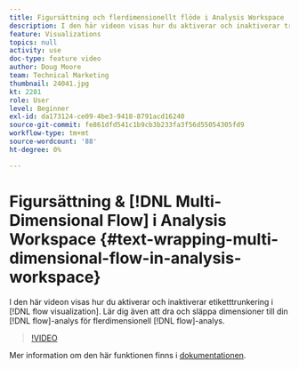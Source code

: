 ```yaml
---
title: Figursättning och flerdimensionellt flöde i Analysis Workspace
description: I den här videon visas hur du aktiverar och inaktiverar trunkering av etiketter i flödesvisualiseringen. Lär dig också dra och släppa dimensioner i flödet för flerdimensionell flödesanalys.
feature: Visualizations
topics: null
activity: use
doc-type: feature video
author: Doug Moore
team: Technical Marketing
thumbnail: 24041.jpg
kt: 2281
role: User
level: Beginner
exl-id: da173124-ce09-4be3-9418-8791acd16240
source-git-commit: fe861dfd541c1b9cb3b233fa3f56d55054305fd9
workflow-type: tm+mt
source-wordcount: '88'
ht-degree: 0%

---
```


# Figursättning &amp; [!DNL Multi-Dimensional Flow] i Analysis Workspace {#text-wrapping-multi-dimensional-flow-in-analysis-workspace}

I den här videon visas hur du aktiverar och inaktiverar etiketttrunkering i [!DNL flow visualization]. Lär dig även att dra och släppa dimensioner till din [!DNL flow]-analys för flerdimensionell [!DNL flow]-analys.

>[!VIDEO](https://video.tv.adobe.com/v/24041/?quality=12)

Mer information om den här funktionen finns i [dokumentationen](https://experienceleague.adobe.com/docs/analytics/analyze/analysis-workspace/visualizations/fallout/fallout-flow.html?lang=en).
